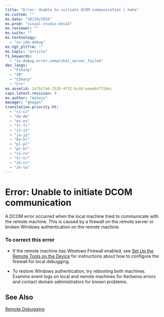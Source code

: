 ```yaml
---
title: "Error: Unable to initiate DCOM communication | hehe"
ms.custom: ""
ms.date: "10/19/2016"
ms.prod: "visual-studio-dev14"
ms.reviewer: ""
ms.suite: ""
ms.technology: 
  - "vs-ide-debug"
ms.tgt_pltfrm: ""
ms.topic: "article"
f1_keywords: 
  - "vs.debug.error.unmarshal_server_failed"
dev_langs: 
  - "FSharp"
  - "VB"
  - "CSharp"
  - "C++"
ms.assetid: 2a7b27e6-2526-4f32-bc4d-eaee447f24ec
caps.latest.revision: 9
ms.author: "mikejo"
manager: "ghogen"
translation.priority.ht: 
  - "cs-cz"
  - "de-de"
  - "es-es"
  - "fr-fr"
  - "it-it"
  - "ja-jp"
  - "ko-kr"
  - "pl-pl"
  - "pt-br"
  - "ru-ru"
  - "tr-tr"
  - "zh-cn"
  - "zh-tw"
---
```

# Error: Unable to initiate DCOM communication
A DCOM error occurred when the local machine tried to communicate with the remote machine. This is caused by a firewall on the remote server or broken Windows authentication on the remote machine.  
  
### To correct this error  
  
-   If the remote machine has Windows Firewall enabled, see [Set Up the Remote Tools on the Device](../Topic/Set%20Up%20the%20Remote%20Tools%20on%20the%20Device.md) for instructions about how to configure the firewall for local debugging.  
  
-   To restore Windows authentication, try rebooting both machines. Examine event logs on local and remote machines for Kerberos errors and contact domain administrators for known problems.  
  
## See Also  
 [Remote Debugging](../debugger/remote-debugging.md)